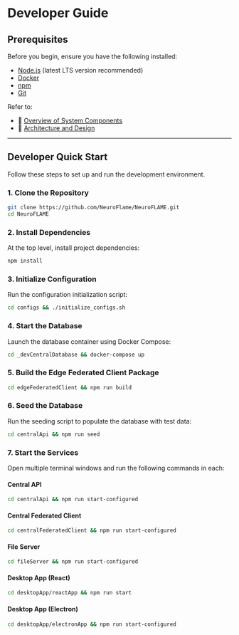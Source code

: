 # **Developer Guide**

## **Prerequisites**
Before you begin, ensure you have the following installed:
- [Node.js](https://nodejs.org/) (latest LTS version recommended)
- [Docker](https://www.docker.com/)
- [npm](https://www.npmjs.com/)
- [Git](https://git-scm.com/)

Refer to:
- 📖 [Overview of System Components](./overview-system-components.md)
- 📖 [Architecture and Design](./architecture-and-design.md)

---

## **Developer Quick Start**
Follow these steps to set up and run the development environment.

### **1. Clone the Repository**
```bash
git clone https://github.com/NeuroFlame/NeuroFLAME.git
cd NeuroFLAME
```

### **2. Install Dependencies**
At the top level, install project dependencies:
```bash
npm install
```

### **3. Initialize Configuration**
Run the configuration initialization script:
```bash
cd configs && ./initialize_configs.sh
```

### **4. Start the Database**
Launch the database container using Docker Compose:
```bash
cd _devCentralDatabase && docker-compose up
```

### **5. Build the Edge Federated Client Package**
```bash
cd edgeFederatedClient && npm run build
```

### **6. Seed the Database**
Run the seeding script to populate the database with test data:
```bash
cd centralApi && npm run seed
```

### **7. Start the Services**
Open multiple terminal windows and run the following commands in each:

#### **Central API**
```bash
cd centralApi && npm run start-configured
```

#### **Central Federated Client**
```bash
cd centralFederatedClient && npm run start-configured
```

#### **File Server**
```bash
cd fileServer && npm run start-configured
```

#### **Desktop App (React)**
```bash
cd desktopApp/reactApp && npm run start
```

#### **Desktop App (Electron)**
```bash
cd desktopApp/electronApp && npm run start-configured
```
